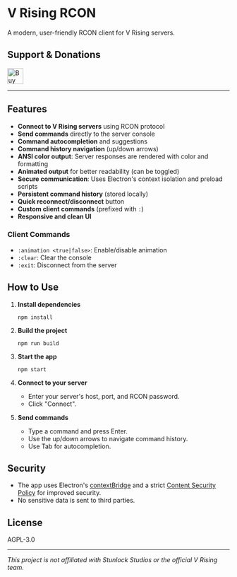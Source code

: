 # V Rising RCON

A modern, user-friendly RCON client for V Rising servers.

## Support & Donations

<a href='https://ko-fi.com/F2F21EWEM7' target='_blank'><img height='36' style='border:0px;height:36px;' src='https://storage.ko-fi.com/cdn/kofi6.png?v=6' alt='Buy Me a Coffee at ko-fi.com' /></a>

---

## Features

- **Connect to V Rising servers** using RCON protocol
- **Send commands** directly to the server console
- **Command autocompletion** and suggestions
- **Command history navigation** (up/down arrows)
- **ANSI color output**: Server responses are rendered with color and formatting
- **Animated output** for better readability (can be toggled)
- **Secure communication**: Uses Electron's context isolation and preload scripts
- **Persistent command history** (stored locally)
- **Quick reconnect/disconnect** button
- **Custom client commands** (prefixed with `:`)
- **Responsive and clean UI**

### Client Commands

- `:animation <true|false>`: Enable/disable animation
- `:clear`: Clear the console
- `:exit`: Disconnect from the server

## How to Use

1. **Install dependencies**  
   ```
   npm install
   ```

2. **Build the project**  
   ```
   npm run build
   ```

3. **Start the app**  
   ```
   npm start
   ```

4. **Connect to your server**  
   - Enter your server's host, port, and RCON password.
   - Click "Connect".

5. **Send commands**  
   - Type a command and press Enter.
   - Use the up/down arrows to navigate command history.
   - Use Tab for autocompletion.


## Security

- The app uses Electron's [contextBridge](https://www.electronjs.org/docs/latest/api/context-bridge) and a strict [Content Security Policy](https://www.electronjs.org/docs/latest/tutorial/security) for improved security.
- No sensitive data is sent to third parties.

## License

AGPL-3.0

---

*This project is not affiliated with Stunlock Studios or the official V Rising team.*
